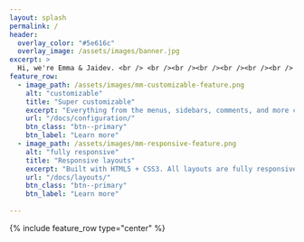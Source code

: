 ```yaml
---
layout: splash
permalink: /
header:
  overlay_color: "#5e616c"
  overlay_image: /assets/images/banner.jpg
excerpt: >
  Hi, we're Emma & Jaidev. <br /> <br /><br /><br /><br /><br /><br />
feature_row:
  - image_path: /assets/images/mm-customizable-feature.png
    alt: "customizable"
    title: "Super customizable"
    excerpt: "Everything from the menus, sidebars, comments, and more can be configured or set with YAML Front Matter."
    url: "/docs/configuration/"
    btn_class: "btn--primary"
    btn_label: "Learn more"
  - image_path: /assets/images/mm-responsive-feature.png
    alt: "fully responsive"
    title: "Responsive layouts"
    excerpt: "Built with HTML5 + CSS3. All layouts are fully responsive with helpers to augment your content."
    url: "/docs/layouts/"
    btn_class: "btn--primary"
    btn_label: "Learn more"
    
---
```


{% include feature_row type="center" %}
